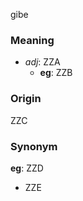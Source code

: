 gibe
### Meaning
+ _adj_: ZZA
    + __eg__: ZZB

### Origin

ZZC

### Synonym

__eg__: ZZD

+ ZZE


